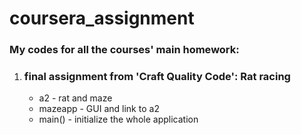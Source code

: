 # coursera_assignment  

### My codes for all the courses' main homework:  

1. ### __final assignment from 'Craft Quality Code':__ Rat racing  
   * a2 - rat and maze
   * mazeapp - GUI and link to a2
   * main() - initialize the whole application
